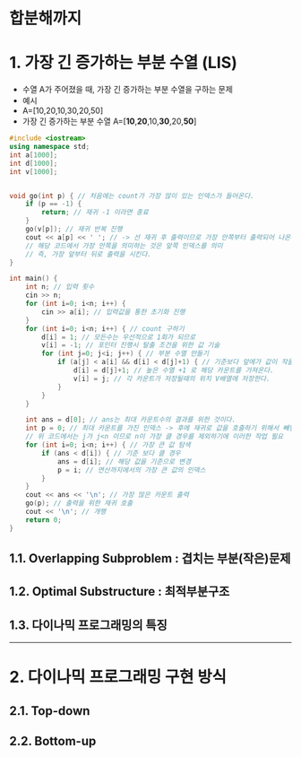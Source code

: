 합분해까지
=======================
# 1. 가장 긴 증가하는 부분 수열 (LIS) 
* 수열 A가 주어졌을 때, 가장 긴 증가하는 부분 수열을 구하는 문제  
* 예시 
* A=[10,20,10,30,20,50]   
* 가장 긴 증가하는 부분 수열 A=[**10**,**20**,10,**30**,20,**50**]     

```c++
#include <iostream>
using namespace std;
int a[1000];
int d[1000];
int v[1000];


void go(int p) { // 처음에는 count가 가장 많이 있는 인덱스가 들어온다.  
    if (p == -1) {
        return; // 재귀 -1 이라면 종료 
    }
    go(v[p]); // 재귀 반복 진행  
    cout << a[p] << ' '; // -> 선 재귀 후 출력이므로 가장 안쪽부터 출력되어 나온다.
	// 해당 코드에서 가장 안쪽을 의미하는 것은 앞쪽 인덱스를 의미
	// 즉, 가장 앞부터 뒤로 출력을 시킨다.  
} 

int main() {
    int n; // 입력 횟수
    cin >> n; 
    for (int i=0; i<n; i++) {
        cin >> a[i]; // 입력값을 통한 초기화 진행
    }
    for (int i=0; i<n; i++) { // count 구하기 
        d[i] = 1; // 모든수는 우선적으로 1회가 되므로 
        v[i] = -1; // 포인터 진행시 탈출 조건을 위한 값 기술 
        for (int j=0; j<i; j++) { // 부분 수열 만들기 
            if (a[j] < a[i] && d[i] < d[j]+1) { // 기준보다 앞에가 값이 작을 경우 && 수열 횟수가 높을 경우
                d[i] = d[j]+1; // 높은 수열 +1 로 해당 카운트를 가져온다. 
                v[i] = j; // 각 카운트가 저장될때의 위치 V배열에 저장한다.
            }
        }
    }

    int ans = d[0]; // ans는 최대 카운트수의 결과를 위한 것이다.  
    int p = 0; // 최대 카운트를 가진 인덱스 -> 후에 재귀로 값을 호출하기 위해서 빼냄
	// 위 코드에서는 j가 j<n 이므로 n이 가장 클 경우를 제외하기에 이러한 작업 필요  
    for (int i=0; i<n; i++) { // 가장 큰 값 탐색 
        if (ans < d[i]) { // 기준 보다 클 경우
            ans = d[i]; // 해당 값을 기준으로 변경 
            p = i; // 연산까지에서의 가장 큰 값의 인덱스
        }
    }
    cout << ans << '\n'; // 가장 많은 카운트 출력 
    go(p); // 출력을 위한 재귀 호출 
    cout << '\n'; // 개행
    return 0;
}
```


## 1.1. Overlapping Subproblem : 겹치는 부분(작은)문제      
## 1.2. Optimal Substructure : 최적부분구조           
## 1.3. 다이나믹 프로그래밍의 특징   
***
# 2. 다이나믹 프로그래밍 구현 방식  
## 2.1. Top-down
## 2.2. Bottom-up     
